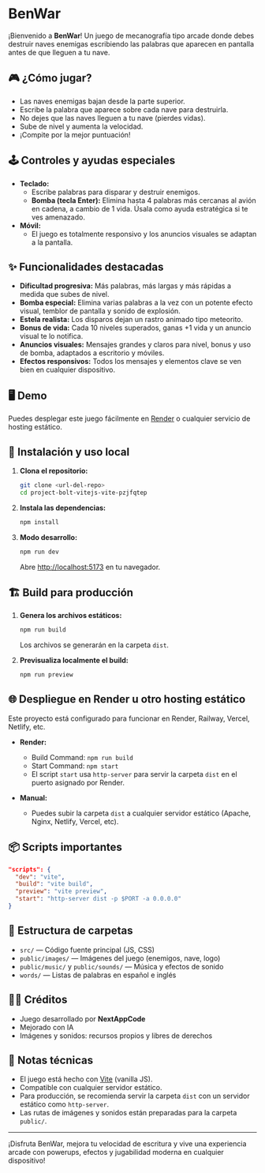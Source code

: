 # BenWar

¡Bienvenido a **BenWar**! Un juego de mecanografía tipo arcade donde debes destruir naves enemigas escribiendo las palabras que aparecen en pantalla antes de que lleguen a tu nave.

## 🎮 ¿Cómo jugar?
- Las naves enemigas bajan desde la parte superior.
- Escribe la palabra que aparece sobre cada nave para destruirla.
- No dejes que las naves lleguen a tu nave (pierdes vidas).
- Sube de nivel y aumenta la velocidad.
- ¡Compite por la mejor puntuación!

## 🕹️ Controles y ayudas especiales
- **Teclado:**
  - Escribe palabras para disparar y destruir enemigos.
  - **Bomba (tecla Enter):** Elimina hasta 4 palabras más cercanas al avión en cadena, a cambio de 1 vida. Úsala como ayuda estratégica si te ves amenazado.
- **Móvil:**
  - El juego es totalmente responsivo y los anuncios visuales se adaptan a la pantalla.

## ✨ Funcionalidades destacadas
- **Dificultad progresiva:** Más palabras, más largas y más rápidas a medida que subes de nivel.
- **Bomba especial:** Elimina varias palabras a la vez con un potente efecto visual, temblor de pantalla y sonido de explosión.
- **Estela realista:** Los disparos dejan un rastro animado tipo meteorito.
- **Bonus de vida:** Cada 10 niveles superados, ganas +1 vida y un anuncio visual te lo notifica.
- **Anuncios visuales:** Mensajes grandes y claros para nivel, bonus y uso de bomba, adaptados a escritorio y móviles.
- **Efectos responsivos:** Todos los mensajes y elementos clave se ven bien en cualquier dispositivo.

## 🖥️ Demo
Puedes desplegar este juego fácilmente en [Render](https://render.com/) o cualquier servicio de hosting estático.

## 🚀 Instalación y uso local

1. **Clona el repositorio:**
   ```bash
   git clone <url-del-repo>
   cd project-bolt-vitejs-vite-pzjfqtep
   ```
2. **Instala las dependencias:**
   ```bash
   npm install
   ```
3. **Modo desarrollo:**
   ```bash
   npm run dev
   ```
   Abre [http://localhost:5173](http://localhost:5173) en tu navegador.

## 🏗️ Build para producción
1. **Genera los archivos estáticos:**
   ```bash
   npm run build
   ```
   Los archivos se generarán en la carpeta `dist`.

2. **Previsualiza localmente el build:**
   ```bash
   npm run preview
   ```

## 🌐 Despliegue en Render u otro hosting estático
Este proyecto está configurado para funcionar en Render, Railway, Vercel, Netlify, etc.

- **Render:**
  - Build Command: `npm run build`
  - Start Command: `npm start`
  - El script `start` usa `http-server` para servir la carpeta `dist` en el puerto asignado por Render.

- **Manual:**
  - Puedes subir la carpeta `dist` a cualquier servidor estático (Apache, Nginx, Netlify, Vercel, etc).

## 📦 Scripts importantes
```json
"scripts": {
  "dev": "vite",
  "build": "vite build",
  "preview": "vite preview",
  "start": "http-server dist -p $PORT -a 0.0.0.0"
}
```

## 📁 Estructura de carpetas
- `src/` — Código fuente principal (JS, CSS)
- `public/images/` — Imágenes del juego (enemigos, nave, logo)
- `public/music/` y `public/sounds/` — Música y efectos de sonido
- `words/` — Listas de palabras en español e inglés

## 👨‍💻 Créditos
- Juego desarrollado por **NextAppCode**
- Mejorado con IA
- Imágenes y sonidos: recursos propios y libres de derechos

## 📝 Notas técnicas
- El juego está hecho con [Vite](https://vitejs.dev/) (vanilla JS).
- Compatible con cualquier servidor estático.
- Para producción, se recomienda servir la carpeta `dist` con un servidor estático como `http-server`.
- Las rutas de imágenes y sonidos están preparadas para la carpeta `public/`.

---
¡Disfruta BenWar, mejora tu velocidad de escritura y vive una experiencia arcade con powerups, efectos y jugabilidad moderna en cualquier dispositivo! 